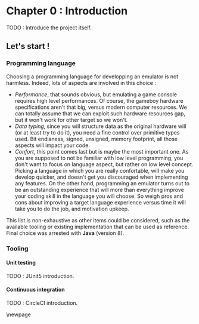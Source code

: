 # Chapter 0 : Introduction

TODO : Introduce the project itself.

## Let's start !

### Programming language

Choosing a programming language for developping an emulator is not harmless. Indeed, lots of aspects are
involved in this choice :

- _Performance_, that sounds obvious, but emulating a game console requires high level performances. Of
course, the gameboy hardware specifications aren't that big, versus modern computer resources. We can
totally assume that we can exploit such hardware resources gap, but it won't work for other target so
we won't.
- _Data typing_, since you will structure data as the original hardware will (or at least try to do it),
you need a fine control over primitive types used. Bit endianess, signed, unsigned, memory footprint,
all those aspects will impact your code.
- _Confort_, this point comes last but is maybe the most important one. As you are supposed to not be
familiar with low level programming, you don't want to focus on language aspect, but rather on low
level concept. Picking a language in which you are really confortable, will make you develop
quicker, and doesn't get you discouraged when implementing any features. On the other hand, programming
an emulator turns out to be an outstanding experience that will more than everything improve your coding
skill in the language you will choose. So weigh pros and cons about improving a target language experience
versus time it will take you to do the job, and motivation upkeep.

This list is non-exhaustive as other items could be considered, such as the available tooling or existing
implementation that can be used as reference. Final choice was arrested with **Java** (version 8).

### Tooling

#### Unit testing

TODO : JUnit5 introduction.

#### Continuous integration

TODO : CircleCI introduction.

\newpage
